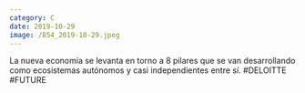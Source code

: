 ```yaml
--- 
category: C 
date: 2019-10-29 
image: /854_2019-10-29.jpeg 
--- 
```


La nueva economía se levanta en torno a 8 pilares que se van desarrollando como ecosistemas autónomos y casi independientes entre sí. #DELOITTE #FUTURE